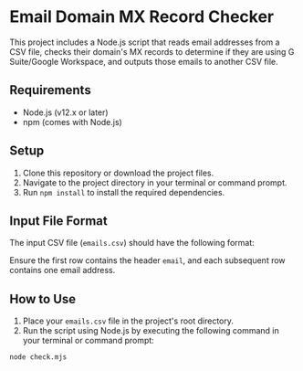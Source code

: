 # Email Domain MX Record Checker

This project includes a Node.js script that reads email addresses from a CSV file, checks their domain's MX records to determine if they are using G Suite/Google Workspace, and outputs those emails to another CSV file.

## Requirements

- Node.js (v12.x or later)
- npm (comes with Node.js)

## Setup

1. Clone this repository or download the project files.
2. Navigate to the project directory in your terminal or command prompt.
3. Run `npm install` to install the required dependencies.

## Input File Format

The input CSV file (`emails.csv`) should have the following format:

Ensure the first row contains the header `email`, and each subsequent row contains one email address.

## How to Use

1. Place your `emails.csv` file in the project's root directory.
2. Run the script using Node.js by executing the following command in your terminal or command prompt:

```bash
node check.mjs
```
